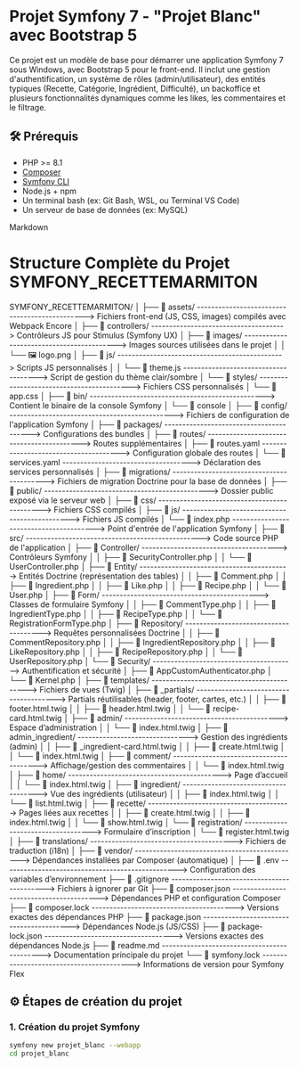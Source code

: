 # Projet Symfony 7 - "Projet Blanc" avec Bootstrap 5

Ce projet est un modèle de base pour démarrer une application Symfony 7 sous Windows, avec Bootstrap 5 pour le front-end. Il inclut une gestion d'authentification, un système de rôles (admin/utilisateur), des entités typiques (Recette, Catégorie, Ingrédient, Difficulté), un backoffice et plusieurs fonctionnalités dynamiques comme les likes, les commentaires et le filtrage.

## 🛠 Prérequis

- PHP >= 8.1
- [Composer](https://getcomposer.org/)
- [Symfony CLI](https://symfony.com/download)
- Node.js + npm
- Un terminal bash (ex: Git Bash, WSL, ou Terminal VS Code)
- Un serveur de base de données (ex: MySQL)


Markdown

# Structure Complète du Projet SYMFONY_RECETTEMARMITON

SYMFONY_RECETTEMARMITON/
│
├── 📂 assets/ ----------------------------------------------> Fichiers front-end (JS, CSS, images) compilés avec Webpack Encore
│   ├── 📂 controllers/ -------------------------------------> Contrôleurs JS pour Stimulus (Symfony UX)
│   ├── 📂 images/ ------------------------------------------> Images sources utilisées dans le projet
│   │   └── 🖼️ logo.png
│   ├── 📂 js/ ----------------------------------------------> Scripts JS personnalisés
│   │   └── 📜 theme.js -------------------------------------> Script de gestion du thème clair/sombre
│   └── 📂 styles/ ------------------------------------------> Fichiers CSS personnalisés
│       └── 🎨 app.css
│
├── 📂 bin/ -------------------------------------------------> Contient le binaire de la console Symfony
│   └── 📜 console
│
├── 📂 config/ ----------------------------------------------> Fichiers de configuration de l'application Symfony
│   ├── 📂 packages/ ----------------------------------------> Configurations des bundles
│   ├── 📂 routes/ ------------------------------------------> Routes supplémentaires
│   ├── 📜 routes.yaml --------------------------------------> Configuration globale des routes
│   └── 📜 services.yaml ------------------------------------> Déclaration des services personnalisés
│
├── 📂 migrations/ ------------------------------------------> Fichiers de migration Doctrine pour la base de données
│
├── 📂 public/ ----------------------------------------------> Dossier public exposé via le serveur web
│   ├── 📂 css/ ---------------------------------------------> Fichiers CSS compilés
│   ├── 📂 js/ ----------------------------------------------> Fichiers JS compilés
│   └── 📜 index.php ----------------------------------------> Point d'entrée de l'application Symfony
│
├── 📂 src/ -------------------------------------------------> Code source PHP de l'application
│   ├── 📂 Controller/ --------------------------------------> Contrôleurs Symfony
│   │   ├── 📜 SecurityController.php
│   │   └── 📜 UserController.php
│   ├── 📂 Entity/ ------------------------------------------> Entités Doctrine (représentation des tables)
│   │   ├── 📜 Comment.php
│   │   ├── 📜 Ingredient.php
│   │   ├── 📜 Like.php
│   │   ├── 📜 Recipe.php
│   │   └── 📜 User.php
│   ├── 📂 Form/ --------------------------------------------> Classes de formulaire Symfony
│   │   ├── 📜 CommentType.php
│   │   ├── 📜 IngredientType.php
│   │   ├── 📜 RecipeType.php
│   │   └── 📜 RegistrationFormType.php
│   ├── 📂 Repository/ --------------------------------------> Requêtes personnalisées Doctrine
│   │   ├── 📜 CommentRepository.php
│   │   ├── 📜 IngredientRepository.php
│   │   ├── 📜 LikeRepository.php
│   │   ├── 📜 RecipeRepository.php
│   │   └── 📜 UserRepository.php
│   └── 📂 Security/ ----------------------------------------> Authentification et sécurité
│       ├── 📜 AppCustomAuthenticator.php
│       └── 📜 Kernel.php
│
├── 📂 templates/ -------------------------------------------> Fichiers de vues (Twig)
│   ├── 📂 _partials/ ---------------------------------------> Partials réutilisables (header, footer, cartes, etc.)
│   │   ├── 📜 footer.html.twig
│   │   ├── 📜 header.html.twig
│   │   └── 📜 recipe-card.html.twig
│   ├── 📂 admin/ -------------------------------------------> Espace d’administration
│   │   └── 📜 index.html.twig
│   ├── 📂 admin_ingredient/ -------------------------------> Gestion des ingrédients (admin)
│   │   ├── 📜 _ingredient-card.html.twig
│   │   ├── 📜 create.html.twig
│   │   └── 📜 index.html.twig
│   ├── 📂 comment/ ----------------------------------------> Affichage/gestion des commentaires
│   │   └── 📜 index.html.twig
│   ├── 📂 home/ -------------------------------------------> Page d’accueil
│   │   └── 📜 index.html.twig
│   ├── 📂 ingredient/ -------------------------------------> Vue des ingrédients (utilisateur)
│   │   ├── 📜 index.html.twig
│   │   └── 📜 list.html.twig
│   ├── 📂 recette/ ----------------------------------------> Pages liées aux recettes
│   │   ├── 📜 create.html.twig
│   │   ├── 📜 index.html.twig
│   │   └── 📜 show.html.twig
│   └── 📂 registration/ -----------------------------------> Formulaire d’inscription
│       └── 📜 register.html.twig
│
├── 📂 translations/ ----------------------------------------> Fichiers de traduction (i18n)
│
├── 📂 vendor/ ----------------------------------------------> Dépendances installées par Composer (automatique)
│
├── 📜 .env -------------------------------------------------> Configuration des variables d’environnement
├── 📜 .gitignore -------------------------------------------> Fichiers à ignorer par Git
├── 📜 composer.json ----------------------------------------> Dépendances PHP et configuration Composer
├── 📜 composer.lock ----------------------------------------> Versions exactes des dépendances PHP
├── 📜 package.json -----------------------------------------> Dépendances Node.js (JS/CSS)
├── 📜 package-lock.json ------------------------------------> Versions exactes des dépendances Node.js
├── 📜 readme.md --------------------------------------------> Documentation principale du projet
└── 📜 symfony.lock -----------------------------------------> Informations de version pour Symfony Flex


## ⚙️ Étapes de création du projet

### 1. Création du projet Symfony

```bash
symfony new projet_blanc --webapp
cd projet_blanc
